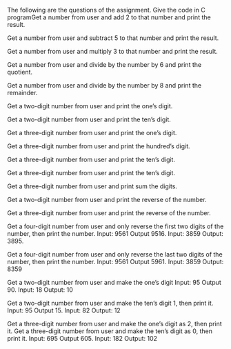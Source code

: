 The following are the questions of the assignment.
Give the code in C programGet a number from user and add 2 to that number and print the result. 

Get a number from user and subtract 5 to that number and print the result.

Get a number from user and multiply 3 to that number and print the result.

Get a number from user and divide by the number by 6 and print the quotient.

Get a number from user and divide by the number by 8 and print the remainder.

Get a two-digit number from user and print the one’s digit.

Get a two-digit number from user and print the ten’s digit.

Get a three-digit number from user and print the one’s digit.

Get a three-digit number from user and print the hundred’s digit.

Get a three-digit number from user and print the ten’s digit.

Get a three-digit number from user and print the ten’s digit.

Get a three-digit number from user and print sum the digits.

Get a two-digit number from user and print the reverse of the number.

Get a three-digit number from user and print the reverse of the number.

Get a four-digit number from user and only reverse the first two digits of the number, then print the number.
Input: 9561 Output 9516. 
Input: 3859 Output: 3895.

Get a four-digit number from user and only reverse the last two digits of the number, then print the number.
Input: 9561 Output 5961. Input: 3859 Output: 8359

Get a two-digit number from user and make the one’s digit
Input: 95 Output 90. 
Input: 18 Output: 10

Get a two-digit number from user and make the ten’s digit 1, then print it.
Input: 95 Output 15. 
Input: 82 Output: 12

Get a three-digit number from user and make the one’s digit as 2, then print it.
Get a three-digit number from user and make the ten’s digit as 0, then print it.
Input: 695 Output 605. 
Input: 182 Output: 102
